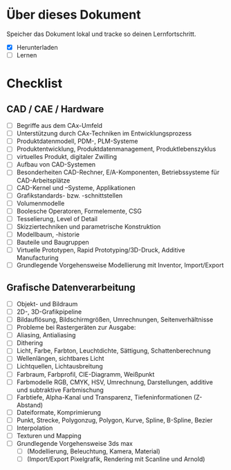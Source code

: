 # Über dieses Dokument

Speicher das Dokument lokal und tracke so deinen Lernfortschritt.

- [X] Herunterladen
- [ ] Lernen

# Checklist

## CAD / CAE / Hardware

- [ ] Begriffe aus dem CAx-Umfeld
- [ ] Unterstützung durch CAx-Techniken im Entwicklungsprozess
- [ ] Produktdatenmodell, PDM-, PLM-Systeme
- [ ] Produktentwicklung, Produktdatenmanagement, Produktlebenszyklus
- [ ] virtuelles Produkt, digitaler Zwilling
- [ ] Aufbau von CAD-Systemen
- [ ] Besonderheiten CAD-Rechner, E/A-Komponenten, Betriebssysteme für CAD-Arbeitsplätze
- [ ] CAD-Kernel und –Systeme, Applikationen
- [ ] Grafikstandards- bzw. -schnittstellen
- [ ] Volumenmodelle
- [ ] Boolesche Operatoren, Formelemente, CSG
- [ ] Tesselierung, Level of Detail
- [ ] Skizziertechniken und parametrische Konstruktion
- [ ] Modellbaum, -historie
- [ ] Bauteile und Baugruppen
- [ ] Virtuelle Prototypen, Rapid Prototyping/3D-Druck, Additive Manufacturing
- [ ] Grundlegende Vorgehensweise Modellierung mit Inventor, Import/Export

## Grafische Datenverarbeitung

- [ ] Objekt- und Bildraum
- [ ] 2D-, 3D-Grafikpipeline
- [ ] Bildauflösung, Bildschirmgrößen, Umrechnungen, Seitenverhältnisse
- [ ] Probleme bei Rastergeräten zur Ausgabe:
- [ ] Aliasing, Antialiasing
- [ ] Dithering
- [ ] Licht, Farbe, Farbton, Leuchtdichte, Sättigung, Schattenberechnung
- [ ] Wellenlängen, sichtbares Licht
- [ ] Lichtquellen, Lichtausbreitung
- [ ] Farbraum, Farbprofil, CIE-Diagramm, Weißpunkt
- [ ] Farbmodelle RGB, CMYK, HSV, Umrechnung, Darstellungen, additive und subtraktive Farbmischung
- [ ] Farbtiefe, Alpha-Kanal und Transparenz, Tiefeninformationen (Z-Abstand)
- [ ] Dateiformate, Komprimierung
- [ ] Punkt, Strecke, Polygonzug, Polygon, Kurve, Spline, B-Spline, Bezier
- [ ] Interpolation
- [ ] Texturen und Mapping
- [ ] Grundlegende Vorgehensweise 3ds max
  - [ ] (Modellierung, Beleuchtung, Kamera, Material)
  - [ ] (Import/Export Pixelgrafik, Rendering mit Scanline und Arnold)
